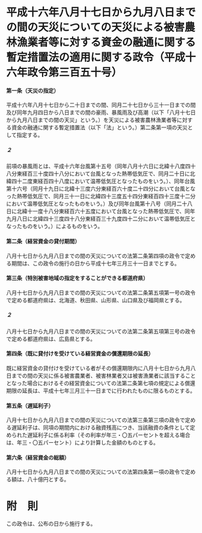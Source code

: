 # 平成十六年八月十七日から九月八日までの間の天災についての天災による被害農林漁業者等に対する資金の融通に関する暫定措置法の適用に関する政令（平成十六年政令第三百五十号）
#### 第一条（天災の指定）
平成十六年八月十七日から二十日までの間、同月二十七日から三十一日までの間及び同年九月四日から八日までの間の豪雨、暴風雨及び高潮（以下「八月十七日から九月八日までの間の天災」という。）を天災による被害農林漁業者等に対する資金の融通に関する暫定措置法（以下「法」という。）第二条第一項の天災として指定する。
##### ２
前項の暴風雨とは、平成十六年台風第十五号（同年八月十六日に北緯十八度四十八分東経百三十度四十八分において台風となった熱帯低気圧で、同月二十日に北緯四十二度東経百四十八度において温帯低気圧となったものをいう。）、同年台風第十六号（同月十九日に北緯十三度六分東経百六十度二十四分において台風となった熱帯低気圧で、同月三十一日に北緯四十三度五十四分東経百四十三度十二分において温帯低気圧となったものをいう。）及び同年台風第十八号（同月二十八日に北緯十一度十八分東経百六十五度において台風となった熱帯低気圧で、同年九月八日に北緯四十三度四十八分東経百三十九度四十二分において温帯低気圧となったものをいう。）によるものをいう。
#### 第二条（経営資金の貸付期間）
八月十七日から九月八日までの間の天災についての法第二条第四項の政令で定める期間は、この政令の施行の日から平成十七年三月三十一日までとする。
#### 第三条（特別被害地域の指定をすることができる都道府県）
八月十七日から九月八日までの間の天災についての法第二条第五項第一号の政令で定める都道府県は、北海道、秋田県、山形県、山口県及び福岡県とする。
##### ２
八月十七日から九月八日までの間の天災についての法第二条第五項第三号の政令で定める都道府県は、広島県とする。
#### 第四条（既に貸付けを受けている経営資金の償還期限の延長）
既に経営資金の貸付けを受けている者がその償還期限内に八月十七日から九月八日までの間の天災に係る被害農業者、被害林業者又は被害漁業者に該当することとなった場合におけるその経営資金についての法第二条第七項の規定による償還期限の延長は、平成十七年三月三十一日までに行われたものに限るものとする。
#### 第五条（遅延利子）
八月十七日から九月八日までの間の天災についての法第三条第三項の政令で定める遅延利子は、同項の期間内における融資残高につき、当該融資の条件として定められた遅延利子に係る利率（その利率が年三・〇五パーセントを超える塲合は、年三・〇五パーセント）により計算した金額のものとする。
#### 第六条（経営資金の総額）
八月十七日から九月八日までの間の天災についての法第四条第一項の政令で定める額は、八十億円とする。
# 附　則
この政令は、公布の日から施行する。
